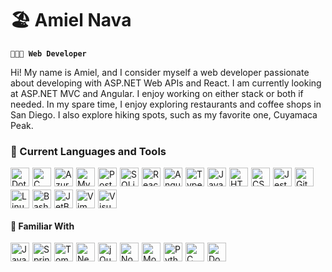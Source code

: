 # 🏖️ Amiel Nava

**`👨🏽‍💻 Web Developer`**

Hi! My name is Amiel, and I consider myself a web developer passionate about developing with ASP.NET Web APIs and React. I am currently looking at ASP.NET MVC and Angular. I enjoy working on either stack or both if needed. In my spare time, I enjoy exploring restaurants and coffee shops in San Diego. I also explore hiking spots, such as my favorite one, Cuyamaca Peak.

### 🧰 Current Languages and Tools
<div style="display: flex; flex-wrap: wrap; gap: 5px">
    <img alt="Dotnet Core" width="30px" src="https://cdn.jsdelivr.net/gh/devicons/devicon/icons/dotnetcore/dotnetcore-original.svg"/>
    <img alt="C Sharp" width="30px" src="https://cdn.jsdelivr.net/gh/devicons/devicon/icons/csharp/csharp-original.svg"/>
    <img alt="Azure" width="30px" src="https://cdn.jsdelivr.net/gh/devicons/devicon/icons/azure/azure-original.svg"/>
    <img alt="MySQL" width="30px" src="https://cdn.jsdelivr.net/gh/devicons/devicon/icons/mysql/mysql-original.svg"/>
    <img alt="PostgreSQL" width="30px" src="https://cdn.jsdelivr.net/gh/devicons/devicon/icons/postgresql/postgresql-original.svg"/>
    <img alt="SQLite" width="30px" src="https://cdn.jsdelivr.net/gh/devicons/devicon/icons/sqlite/sqlite-original.svg"/>
    <img alt="React" width="30px" src="https://cdn.jsdelivr.net/gh/devicons/devicon/icons/react/react-original.svg"/>
    <img alt="Angular" width="30px" src="https://cdn.jsdelivr.net/gh/devicons/devicon/icons/angularjs/angularjs-original.svg"/>
    <img alt="TypeScript" width="30px" src="https://cdn.jsdelivr.net/gh/devicons/devicon/icons/typescript/typescript-original.svg"/>
    <img alt="JavaScript" width="30px" src="https://cdn.jsdelivr.net/gh/devicons/devicon/icons/javascript/javascript-original.svg"/>
    <img alt="HTML" width="30px" src="https://cdn.jsdelivr.net/gh/devicons/devicon/icons/html5/html5-original.svg"/>
    <img alt="CSS" width="30px" src="https://cdn.jsdelivr.net/gh/devicons/devicon/icons/css3/css3-original.svg"/>
    <img alt="Jest" width="30px" src="https://cdn.jsdelivr.net/gh/devicons/devicon/icons/jest/jest-plain.svg"/>
    <img alt="Github" width="30px" src="https://cdn.jsdelivr.net/gh/devicons/devicon/icons/github/github-original.svg"/>
    <img alt="Linux" width="30px" src="https://cdn.jsdelivr.net/gh/devicons/devicon/icons/linux/linux-original.svg"/>
    <img alt="Bash" width="30px" src="https://cdn.jsdelivr.net/gh/devicons/devicon/icons/bash/bash-original.svg"/>
    <img alt="JetBrains" width="30px" src="https://cdn.jsdelivr.net/gh/devicons/devicon/icons/jetbrains/jetbrains-original.svg"/>
    <img alt="Vim" width="30px" src="https://cdn.jsdelivr.net/gh/devicons/devicon/icons/vim/vim-original.svg"/>
    <img alt="Visual Studio" width="30px" src="https://cdn.jsdelivr.net/gh/devicons/devicon/icons/visualstudio/visualstudio-plain.svg"/>
</div>

#### 🔎 Familiar With
<div style="display: flex; flex-wrap: wrap; gap: 5px">
    <img alt="Java" width="30px" src="https://cdn.jsdelivr.net/gh/devicons/devicon/icons/java/java-original.svg"/>
    <img alt="Spring Boot" width="30px" src="https://cdn.jsdelivr.net/gh/devicons/devicon/icons/spring/spring-original.svg"/>
    <img alt="Tomcat" width="30px" src="https://cdn.jsdelivr.net/gh/devicons/devicon/icons/tomcat/tomcat-original.svg"/>
    <img alt="Next.js" width="30px" src="https://cdn.jsdelivr.net/gh/devicons/devicon/icons/nextjs/nextjs-original-wordmark.svg"/>
    <img alt="jQuery" width="30px" src="https://cdn.jsdelivr.net/gh/devicons/devicon/icons/jquery/jquery-original.svg"/>
    <img alt="Node.js" width="30px" src="https://cdn.jsdelivr.net/gh/devicons/devicon/icons/nodejs/nodejs-original.svg"/>
    <img alt="MongoDB" width="30px" src="https://cdn.jsdelivr.net/gh/devicons/devicon/icons/mongodb/mongodb-original.svg"/>
    <img alt="Python" width="30px" src="https://cdn.jsdelivr.net/gh/devicons/devicon/icons/python/python-original.svg"/>
    <img alt="C" width="30px" src="https://cdn.jsdelivr.net/gh/devicons/devicon/icons/c/c-original.svg"/>
    <img alt="Docker" width="30px" src="https://cdn.jsdelivr.net/gh/devicons/devicon/icons/docker/docker-original.svg"/>
</div>



